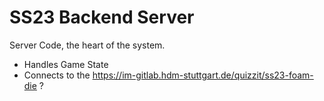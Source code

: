 # SS23 Backend Server

Server Code, the heart of the system.

* Handles Game State
* Connects to the https://im-gitlab.hdm-stuttgart.de/quizzit/ss23-foam-die ?
